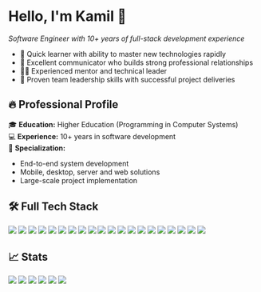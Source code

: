 # Hello, I'm Kamil 👋  
*Software Engineer with 10+ years of full-stack development experience*
- 🚀 Quick learner with ability to master new technologies rapidly
- 💬 Excellent communicator who builds strong professional relationships
- 👨‍🏫 Experienced mentor and technical leader
- 👥 Proven team leadership skills with successful project deliveries

## 🔥 Professional Profile
🎓 **Education:** Higher Education (Programming in Computer Systems)  
💻 **Experience:** 10+ years in software development  
🔧 **Specialization:**  
- End-to-end system development  
- Mobile, desktop, server and web solutions  
- Large-scale project implementation  

## 🛠️ Full Tech Stack

![](https://img.shields.io/badge/-HTML5-E34F26?logo=html5&logoColor=white)
![](https://img.shields.io/badge/-CSS3-1572B6?logo=css3&logoColor=white)
![](https://img.shields.io/badge/-JavaScript-F7DF1E?logo=javascript&logoColor=black)
![](https://img.shields.io/badge/-Bootstrap-7952B3?logo=bootstrap&logoColor=white)
![](https://img.shields.io/badge/-OpenStreetMap-7EBC6F?logo=openstreetmap&logoColor=white)
![](https://img.shields.io/badge/-Python-3776AB?logo=python&logoColor=white)
![](https://img.shields.io/badge/-C%23-239120?logo=c-sharp&logoColor=white)
![](https://img.shields.io/badge/-GDAL-5C3317?logo=openlayers&logoColor=white)
![](https://img.shields.io/badge/-SQLite-003B57?logo=sqlite&logoColor=white)
![](https://img.shields.io/badge/-Flask-000000?logo=flask&logoColor=white)
![](https://img.shields.io/badge/-Nginx-009639?logo=nginx&logoColor=white)
![](https://img.shields.io/badge/-C++-00599C?logo=c%2B%2B&logoColor=white)
![](https://img.shields.io/badge/-Arduino-00979D?logo=arduino&logoColor=white)
![](https://img.shields.io/badge/-Arch_Linux-1793D1?logo=arch-linux&logoColor=white)
![](https://img.shields.io/badge/-jsDelivR-EF2D5F?logo=jsdelivr&logoColor=white)
![](https://img.shields.io/badge/-gunicorn-499848?logo=gunicorn&logoColor=white)
![](https://img.shields.io/badge/-Kotlin-7F52FF?logo=kotlin&logoColor=white)
![](https://img.shields.io/badge/-Android_Studio-3DDC84?logo=android-studio&logoColor=white)
![](https://img.shields.io/badge/-MS_SQL-CC2927?logo=microsoft-sql-server&logoColor=white)
![](https://img.shields.io/badge/-MySQL-4479A1?logo=mysql&logoColor=white)

## 📈 Stats
![](https://github-profile-summary-cards.vercel.app/api/cards/profile-details?username=Naillin&theme=nord_dark)
![](https://github-profile-summary-cards.vercel.app/api/cards/most-commit-language?username=Naillin&theme=nord_dark)
![](https://github-profile-summary-cards.vercel.app/api/cards/repos-per-language?username=Naillin&theme=nord_dark)
![](https://github-profile-summary-cards.vercel.app/api/cards/stats?username=Naillin&theme=nord_dark)
![](https://github-readme-stats.vercel.app/api?username=Naillin&include_all_commits=true&count_private=true&show_icons=true&line_height=20&title_color=2B5BBD&icon_color=1124BB&text_color=A1A1A1&bg_color=0,000000,130F40)
![](https://github-profile-summary-cards.vercel.app/api/cards/productive-time?username=Naillin&theme=nord_dark)
